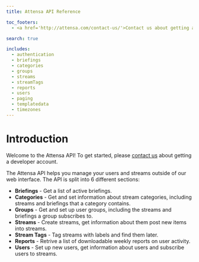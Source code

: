 ```yaml
---
title: Attensa API Reference

toc_footers:
  - <a href='http://attensa.com/contact-us/'>Contact us about getting a developer account</a>

search: true

includes:
  - authentication
  - briefings
  - categories
  - groups
  - streams
  - streamTags
  - reports
  - users
  - paging
  - templatedata
  - timezones
---
```


# Introduction

Welcome to the Attensa API! To get started, please <a href='http://attensa.com/contact-us/'>contact us</a> about getting a developer account.

The Attensa API helps you manage your users and streams outside of our web interface.  The API is split into 6 different sections:

* **Briefings** - Get a list of active briefings.
* **Categories** - Get and set information about stream categories, including streams and briefings that a category contains.
* **Groups** - Get and set up user groups, including the streams and briefings a group subscribes to.
* **Streams** - Create streams, get information about them post new items into streams.
* **Stream Tags** - Tag streams with labels and find them later.
* **Reports** - Retrive a list of downloadable weekly reports on user activity.
* **Users** - Set up new users, get information about users and subscribe users to streams.
